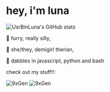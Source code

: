 # hey, i'm luna
![UsrBinLuna's GitHub stats](https://github-readme-stats.vercel.app/api?username=usrbinluna&theme=omni&show_icons=true)

🦊 furry, really silly,

🌈 she/they, demigirl therian,

🐾 dabbles in javascript, python and bash

check out my stuff!!:

![9xGen](https://github-readme-stats.vercel.app/api/pin/?username=usrbinluna&repo=9xGen&theme=omni)
![9xGen](https://github-readme-stats.vercel.app/api/pin/?username=usrbinluna&repo=device_lenovo_achilles6&theme=omni)
